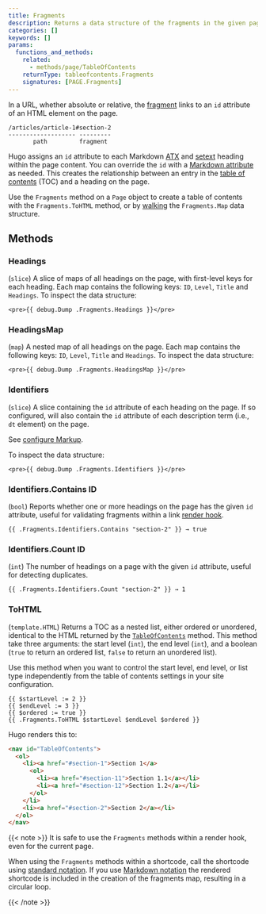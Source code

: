 ```yaml
---
title: Fragments
description: Returns a data structure of the fragments in the given page.
categories: []
keywords: []
params:
  functions_and_methods:
    related:
      - methods/page/TableOfContents
    returnType: tableofcontents.Fragments
    signatures: [PAGE.Fragments]
---
```


In a URL, whether absolute or relative, the [fragment](g) links to an `id` attribute of an HTML element on the page.

```text
/articles/article-1#section-2
------------------- ---------
       path         fragment
```

Hugo assigns an `id` attribute to each Markdown [ATX] and [setext] heading within the page content. You can override the `id` with a [Markdown attribute](g) as needed. This creates the relationship between an entry in the [table of contents] (TOC) and a heading on the page.

Use the `Fragments` method on a `Page` object to create a table of contents with the `Fragments.ToHTML` method, or by [walking](g) the `Fragments.Map` data structure.

## Methods

### Headings

(`slice`) A slice of maps of all headings on the page, with first-level keys for each heading. Each map contains the following keys: `ID`, `Level`, `Title` and `Headings`. To inspect the data structure:

```go-html-template
<pre>{{ debug.Dump .Fragments.Headings }}</pre>
```

### HeadingsMap

(`map`) A nested map of all headings on the page. Each map contains the following keys: `ID`, `Level`, `Title` and `Headings`. To inspect the data structure:

```go-html-template
<pre>{{ debug.Dump .Fragments.HeadingsMap }}</pre>
```

### Identifiers

(`slice`) A slice containing the `id` attribute of each heading on the page. If so configured, will also contain the `id` attribute of each description term (i.e., `dt` element) on the page.

See [configure Markup](/configuration/markup/#parserautodefinitiontermid).

To inspect the data structure:

```go-html-template
<pre>{{ debug.Dump .Fragments.Identifiers }}</pre>
```

### Identifiers.Contains ID

(`bool`) Reports whether one or more headings on the page has the given `id` attribute, useful for validating fragments within a link [render hook](g).

```go-html-template
{{ .Fragments.Identifiers.Contains "section-2" }} → true
```

### Identifiers.Count ID

(`int`) The number of headings on a page with the given `id` attribute, useful for detecting duplicates.

```go-html-template
{{ .Fragments.Identifiers.Count "section-2" }} → 1
```

### ToHTML

(`template.HTML`) Returns a TOC as a nested list, either ordered or unordered, identical to the HTML returned by the [`TableOfContents`] method. This method take three arguments: the start level&nbsp;(`int`), the end level&nbsp;(`int`), and a boolean (`true` to return an ordered list, `false` to return an unordered list).

Use this method when you want to control the start level, end level, or list type independently from the table of contents settings in your site configuration.

```go-html-template
{{ $startLevel := 2 }}
{{ $endLevel := 3 }}
{{ $ordered := true }}
{{ .Fragments.ToHTML $startLevel $endLevel $ordered }}
```

Hugo renders this to:

```html
<nav id="TableOfContents">
  <ol>
    <li><a href="#section-1">Section 1</a>
      <ol>
        <li><a href="#section-11">Section 1.1</a></li>
        <li><a href="#section-12">Section 1.2</a></li>
      </ol>
    </li>
    <li><a href="#section-2">Section 2</a></li>
  </ol>
</nav>
```

{{< note >}}
It is safe to use the `Fragments` methods within a render hook, even for the current page.

When using the `Fragments` methods within a shortcode, call the shortcode using [standard notation]. If you use [Markdown notation] the rendered shortcode is included in the creation of the fragments map, resulting in a circular loop.

[Markdown notation]: /content-management/shortcodes/#notation
[standard notation]: /content-management/shortcodes/#notation
{{< /note >}}

[atx]: https://spec.commonmark.org/0.30/#atx-headings
[setext]: https://spec.commonmark.org/0.30/#setext-headings
[table of contents]: /methods/page/tableofcontents/
[`tableofcontents`]: /methods/page/tableofcontents/
